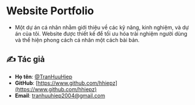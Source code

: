 # Website Portfolio

* Một dự án cá nhân nhằm giới thiệu về các kỹ năng, kinh nghiệm, và dự án của tôi. Website được thiết kế để tối ưu hóa trải nghiệm người dùng và thể hiện phong cách cá nhân một cách bài bản.
 

## ✍️ Tác giả

- **Họ tên**: [@TranHuuHiep](https://www.github.com/hhiepz)
- **GitHub**: [https://www.github.com/hhiepz](https://www.github.com/hhiepz)  
- **Email**: tranhuuhiep2004@gmail.com 
